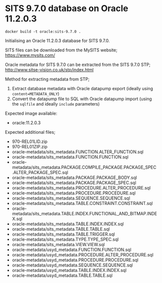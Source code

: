 # SITS 9.7.0 database on Oracle 11.2.0.3
```
docker build -t oracle:sits-9.7.0 .
```

Initialising an Oracle 11.2.0.3 database for SITS 9.7.0.

SITS files can be downloaded from the MySITS website;
https://www.mysits.com/

Oracle metadata for SITS 9.7.0 can be extracted from the SITS 9.7.0 STP;
http://www.sitse-vision.co.uk/stp/index.html

Method for extracting metadata from STP;
1. Extract database metadata with Oracle datapump export (ideally using `content=METADATA_ONLY`)
2. Convert the datapump file to SQL with Oracle datapump import (using the `sqlfile` and ideally `include` parameters)

Expected image available:
- oracle:11.2.0.3

Expected additional files;
- 970-REL01LID.zip
- 970-REL01ZIP.zip
- oracle-metadata/sits_metadata.FUNCTION.ALTER_FUNCTION.sql
- oracle-metadata/sits_metadata.FUNCTION.FUNCTION.sql
- oracle-metadata/sits_metadata.PACKAGE.COMPILE_PACKAGE.PACKAGE_SPEC.ALTER_PACKAGE_SPEC.sql
- oracle-metadata/sits_metadata.PACKAGE.PACKAGE_BODY.sql
- oracle-metadata/sits_metadata.PACKAGE.PACKAGE_SPEC.sql
- oracle-metadata/sits_metadata.PROCEDURE.ALTER_PROCEDURE.sql
- oracle-metadata/sits_metadata.PROCEDURE.PROCEDURE.sql
- oracle-metadata/sits_metadata.SEQUENCE.SEQUENCE.sql
- oracle-metadata/sits_metadata.TABLE.CONSTRAINT.CONSTRAINT.sql
- oracle-metadata/sits_metadata.TABLE.INDEX.FUNCTIONAL_AND_BITMAP.INDEX.sql
- oracle-metadata/sits_metadata.TABLE.INDEX.INDEX.sql
- oracle-metadata/sits_metadata.TABLE.TABLE.sql
- oracle-metadata/sits_metadata.TABLE.TRIGGER.sql
- oracle-metadata/sits_metadata.TYPE.TYPE_SPEC.sql
- oracle-metadata/sits_metadata.VIEW.VIEW.sql
- oracle-metadata/usyd_metadata.FUNCTION.FUNCTION.sql
- oracle-metadata/usyd_metadata.PROCEDURE.ALTER_PROCEDURE.sql
- oracle-metadata/usyd_metadata.PROCEDURE.PROCEDURE.sql
- oracle-metadata/usyd_metadata.SEQUENCE.SEQUENCE.sql
- oracle-metadata/usyd_metadata.TABLE.INDEX.INDEX.sql
- oracle-metadata/usyd_metadata.TABLE.TABLE.sql